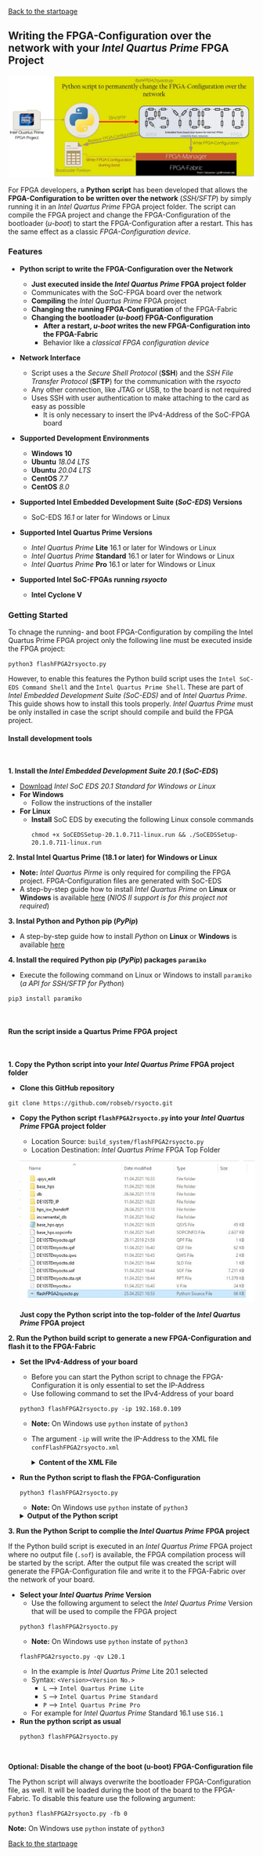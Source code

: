[Back to the startpage](https://github.com/robseb/rsyocto)


## Writing the FPGA-Configuration over the network with your *Intel Quartus Prime* FPGA Project


![Alt text](flashFPGASymbol.jpg?raw=true "Symbol Python script")
<br>


For FPGA developers, a **Python script** has been developed that allows the **FPGA-Configuration to be written over the network** (*SSH/SFTP*) by simply running it in an *Intel Quartus Prime* FPGA project folder. The script can compile the FPGA project and change the FPGA-Configuration of the bootloader (*u-boot*) to start the FPGA-Configuration after a restart. This has the same effect as a classic *FPGA-Configuration device*. 

### Features

* **Python script to write the FPGA-Configuration over the Network**
    * **Just executed inside the *Intel Quartus Prime* FPGA project folder**
    * Communicates with the SoC-FPGA board over the network
    * **Compiling** the *Intel Quartus Prime* FPGA project 
    * **Changing the running FPGA-Configuration** of the FPGA-Fabric
    * **Changing the bootloader (*u-boot*) FPGA-Configuration**
        * **After a restart, *u-boot* writes the new FPGA-Configuration into the FPGA-Fabric** 
        * Behavior like a *classical FPGA configuration device*
* **Network Interface**
    * Script uses a the *Secure Shell Protocol* (**SSH**) and the *SSH File Transfer Protocol* (**SFTP**) for the communication with the *rsyocto*
    * Any other connection, like JTAG or USB, to the board is not required
    * Uses SSH with user authentication to make attaching to the card as easy as possible 
        * It is only necessary to insert the IPv4-Address of the SoC-FPGA board

* **Supported Development Environments**
    * **Windows 10**
    * **Ubuntu** *18.04 LTS*
    * **Ubuntu** *20.04 LTS*
    * **CentOS** *7.7*
    * **CentOS** *8.0*
* **Supported Intel Embedded Development Suite (*SoC-EDS*) Versions**
    * SoC-EDS *16.1* or later for Windows or Linux
* **Supported Intel Quartus Prime Versions**
    * *Intel Quartus Prime* **Lite** 16.1 or later for Windows or Linux
    * *Intel Quartus Prime* **Standard** 16.1 or later for Windows or Linux    
    * *Intel Quartus Prime* **Pro** 16.1 or later for Windows or Linux 
* **Supported Intel SoC-FPGAs running *rsyocto***
    * **Intel Cyclone V**

### Getting Started 

To chnage the running- and boot FPGA-Configuration by compiling the Intel Quartus Prime FPGA project only the following line must be executed inside the FPGA project: 
````shell
python3 flashFPGA2rsyocto.py
````

However, to enable this features  the Python build script uses the `Intel SoC-EDS Command Shell` and the `Intel Quartus Prime Shell`. 
These are part of *Intel Embedded Development Suite (*SoC-EDS*)* and of *Intel Quartus Prime*. This guide shows how to install this tools properly.
*Intel Quartus Prime* must be only installed in case the script should compile and build the FPGA project. 
<br>

#### Install development tools
<br>

**1. Install the *Intel Embedded Development Suite 20.1* (*SoC-EDS*)**

* [Download](https://fpgasoftware.intel.com/soceds/20.1/?edition=standard&platform=windows&download_manager=direct) *Intel SoC EDS 20.1 Standard for Windows or Linux*
* **For Windows**
    * Follow the instructions of the installer 
* **For Linux**
    * **Install** SoC EDS by executing the following Linux console commands
        ````shell
        chmod +x SoCEDSSetup-20.1.0.711-linux.run && ./SoCEDSSetup-20.1.0.711-linux.run
        ````

**2. Instal Intel Quartus Prime (18.1 or later) for Windows or Linux**

* **Note:** *Intel Quartus Pirme* is only required for compiling the FPGA project. FPGA-Configuration files are generated with SoC-EDS 
*   A step-by-step guide how to install *Intel Quartus Prime* on **Linux** or **Windows** is available [here](https://github.com/robseb/NIOSII_EclipseCompProject#i-installment-of-intel-quartus-prime-191-and-201-with-nios-ii-support) (*NIOS II support is for this project not required*)

**3. Instal Python and Python pip (*PyPip*)**

*  A step-by-step guide how to install *Python* on **Linux** or **Windows** is available [here](https://github.com/robseb/NIOSII_EclipseCompProject#i-installment-of-intel-quartus-prime-191-and-201-with-nios-ii-support)


**4. Install the required Python pip (*PyPip*) packages `paramiko`**

* Execute the following command on Linux or Windows to install `paramiko` (*a API for SSH/SFTP for Python*)
````shell
pip3 install paramiko
````
<br>

#### Run the script inside a Quartus Prime FPGA project
<br>

**1. Copy the Python script into your *Intel Quartus Prime* FPGA project folder**

* **Clone this GitHub repository**
````shell
git clone https://github.com/robseb/rsyocto.git
````

* **Copy the Python script `flashFPGA2rsyocto.py` into your *Intel Quartus Prime* FPGA project folder**
    * Location Source: `build_system/flashFPGA2rsyocto.py`
    * Location Destination: *Intel Quartus Prime* FPGA Top Folder

    ![Alt text](flashFPGAQuartus.jpg?raw=true "Symbol Python script")
    
    **Just copy the Python script into the top-folder of the *Intel Quartus Prime* FPGA project**


**2. Run the Python build script to generate a new FPGA-Configuration and flash it to the FPGA-Fabric**

* **Set the IPv4-Address of your board**
    * Before you can start the Python script to chnage the FPGA-Configuration it is only essential to set the IP-Address
    * Use following command to set the IPv4-Address of your board
    ````shell
    python3 flashFPGA2rsyocto.py -ip 192.168.0.109 
    ````
    * **Note:** On Windows use `python` instate of `python3`
    * The argument `-ip` will write the IP-Address to the XML file `confFlashFPGA2rsyocto.xml`
        <details>
            <summary><strong>Content of the XML File</strong></summary>
            <a name="Pos0"></a>

        ````xml
        <?xml version="1.0" encoding = "UTF-8" ?>
        <!-- Used by the Python script "flashFPGA2rsyocto.py" -->
        <!-- to store the settings of the used development board -->
        <!-- Description: -->
        <!-- item "board"  The Settings for the baord (Only one item allowed) -->
        <!-- L "set_ip"        => The IPv4 Address of the board -->
        <!-- L "set_user"      => The Linux User name of the board  -->
        <!-- L "set_password"  => The Linux User password of the board  -->
        <!-- L "set_flashBoot" => Enable or Disable of the writing of the u-boot bootloader FPGA-Configuration file -->
        <!--    L "Y"  => Enable | "N" => Disable  -->
        <!-- set_quartus_prime_ver Intel Quartus Prime Version to use <Version><Version No> -->
        <!--    L -> Quartus Prime Lite      (e.g. L16.1)  -->
        <!--    S -> Quartus Prime Standard  (e.g. S18.1)  -->
        <!--    P -> Quartus Prime Pro       (e.g. P20.1)  --> 
        <FlashFPGA2Linux>
            <board set_ip="192.168.0.109" set_user="root" set_pw="eit" set_flashBoot="Y" set_quartus_prime_ver="L20.1" />
        </FlashFPGA2Linux>
        ````
        </details>

* **Run the Python script to flash the FPGA-Configuration**
    ````shell
    python3 flashFPGA2rsyocto.py
    ````
    * **Note:** On Windows use `python` instate of `python3`
    <details>
    <summary><strong>Output of the Python script</strong></summary>
    <a name="Pos0"></a>
        
    ````shell
    [INFO] A valid Intel Quartus Prime Cyclone V SoC-FPGA project was found
    [INFO] Start to establish a SSH connection to the SoC-FPGA board with rsyocto
    [INFO] SSH Connection established to rsyocto (83% free disk space remains on the rootfs)
    [INFO] Generating a new FPGA-Configuration file for configuration with the Linux
    [INFO] Generating a new FPGA-Configuration file for configuration during boot
    [INFO] Starting SFTP Data transfer!
    [INFO] Cleanup SSH- and SFTP connection to rsyocto
    [INFO] Start coping the new Linux FPGA-Configuration file to rsyocto
    [INFO] Changing the FPGA-Configuration of FPGA-Fabric with the new one
    [INFO] Running FPGA-Configuration was changed successfully
    [INFO] Removing the old bootloader FPGA-Configuration from rsyocto
    [INFO] Copying the new bootloader FPGA-Configuration to rsyocto
    [INFO] Bootloader FPGA-Configuration was changed successfully
    [INFO] Cleanup SSH- and SFTP connection to rsyocto
    [INFO] SSH Thread and SFTP Data transfer done
    [SUCCESS] Support the author Robin Sebastian (git@robseb.de)
    ````
    </details>

**3. Run the Python Script to complie the *Intel Quartus Prime* FPGA project**

If the Python build script is executed in an *Intel Quartus Prime* FPGA project
where no output file (`.sof`) is available, the FPGA compilation process will be started by the script.
After the output file was created the script will generate the FPGA-Configuration file
and write it to the FPGA-Fabric over the network of your board.

* **Select your *Intel Quartus Prime* Version**
    * Use the following argument to select the *Intel Quartus Prime* Version that will be used to compile the FPGA project
    ````shell
    python3 flashFPGA2rsyocto.py
    ````
    * **Note:** On Windows use `python` instate of `python3`
    ````shell
    flashFPGA2rsyocto.py -qv L20.1
    ````
    * In the example is *Intel Quartus Prime* Lite 20.1 selected
    * Syntax: `<Version><Version No.>`
        * `L` --> `Intel Quartus Prime Lite`  
        * `S` --> `Intel Quartus Prime Standard`
        * `P` --> `Intel Quartus Prime Pro`
    * For example for *Intel Quartus Prime* Standard 16.1 use `S16.1`
* **Run the python script as usual**
    ````shell
    python3 flashFPGA2rsyocto.py
    ````
<br>


**Optional: Disable the change of the boot (u-boot) FPGA-Configuration file**

The Python script will always overwrite the bootloader FPGA-Configuration file, as well. 
It will be loaded during the boot of the board to the FPGA-Fabric. To disable this feature use the 
following argument:
````shell
python3 flashFPGA2rsyocto.py -fb 0 
````
**Note:** On Windows use `python` instate of `python3`



[Back to the startpage](https://github.com/robseb/rsyocto)
